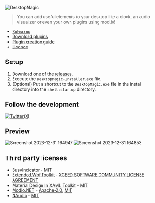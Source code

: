 ![DesktopMagic](https://socialify.git.ci/Stone-Red-Code/DesktopMagic/image?description=1&descriptionEditable=DesktopMagic%20allows%20you%20to%20improve%20the%20looks%20of%20your%20desktop!&logo=https%3A%2F%2Fgithub.com%2Fuser-attachments%2Fassets%2F34f3c473-a29a-4d71-9ec0-1387b04ad2c5&name=1&pattern=Formal%20Invitation&theme=Auto)

> You can add useful elements to your desktop like a clock, an audio visualizer or even your own plugins using mod.io!

- [Releases](https://github.com/Stone-Red-Code/DesktopMagic/releases)
- [Download plugins](https://mod.io/g/desktopmagic)
- [Plugin creation guide](https://mod.io/g/desktopmagic/r/plugin-creation-guide)
- [Licence](https://github.com/Stone-Red-Code/DesktopMagic/blob/main/LICENSE)

## Setup

1. Download one of the [releases](https://github.com/Stone-Red-Code/DesktopMagic/releases).
1. Execute the `DesktopMagic-Installer.exe` file.
1. (Optional) Put a shortcut to the `DesktopMagic.exe` file in the install directory into the `shell:startup` directory.

## Follow the development
[![Twitter(X)](http://img.shields.io/badge/Twitter-black.svg?&logo=x&style=for-the-badge&logoColor=white)](https://twitter.com/search?q=%23DesktopMagic%20%40StoneRedCode&f=live)


## Preview

![Screenshot 2023-12-31 164947](https://github.com/Stone-Red-Code/DesktopMagic/assets/56473591/191ac76f-264d-4e9f-8979-7a13b2a1cd12)
![Screenshot 2023-12-31 164853](https://github.com/Stone-Red-Code/DesktopMagic/assets/56473591/22de55d2-dde3-43a5-b77b-c773a7697e8c)

## Third party licenses
- [BusyIndicator](https://github.com/moh3ngolshani/BusyIndicator) - [MIT](https://github.com/Moh3nGolshani/BusyIndicator/blob/master/LICENSE)
- [Extended.Wpf.Toolkit](https://github.com/xceedsoftware/wpftoolkit) - [XCEED SOFTWARE COMMUNITY LICENSE AGREEMENT](https://github.com/xceedsoftware/wpftoolkit/blob/master/license.md)
- [Material Design In XAML Toolkit](https://github.com/MaterialDesignInXAML/MaterialDesignInXamlToolkit) - [MIT](https://github.com/MaterialDesignInXAML/MaterialDesignInXamlToolkit/blob/master/LICENSE)
- [Modio.NET](https://github.com/thetestgame/modio.net) - [Apache-2.0](https://github.com/thetestgame/Modio.NET/blob/main/LICENSE-APACHE), [MIT](https://github.com/thetestgame/Modio.NET/blob/main/LICENSE-MIT)
- [NAudio](https://github.com/naudio/NAudio) - [MIT](https://github.com/naudio/NAudio/blob/master/license.txt)
